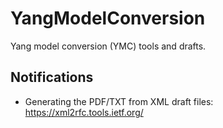 # YangModelConversion
Yang model conversion (YMC) tools and drafts.


## Notifications

* Generating the PDF/TXT from XML draft files: https://xml2rfc.tools.ietf.org/